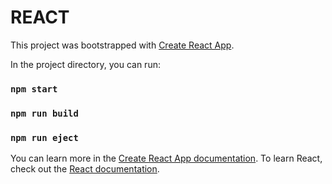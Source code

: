 # REACT

This project was bootstrapped with [Create React App](https://github.com/facebook/create-react-app).

In the project directory, you can run:

### `npm start`
### `npm run build`
### `npm run eject`

You can learn more in the [Create React App documentation](https://facebook.github.io/create-react-app/docs/getting-started).
To learn React, check out the [React documentation](https://reactjs.org/).
